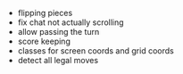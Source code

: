 - flipping pieces
- fix chat not actually scrolling
- allow passing the turn
- score keeping
- classes for screen coords and grid coords
- detect all legal moves